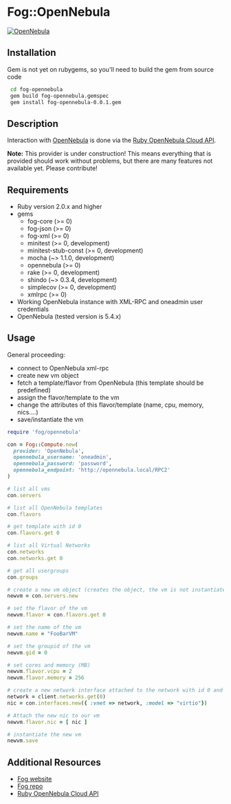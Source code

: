 # Fog::OpenNebula
[![OpenNebula](https://img.shields.io/badge/one-5.4.6-blue.svg?style=flat-square)](https://opennebula.org)

## Installation

Gem is not yet on rubygems, so you'll need to build the gem from source code

```bash
 cd fog-opennebula
 gem build fog-opennebula.gemspec
 gem install fog-opennebula-0.0.1.gem
```

## Description

Interaction with [OpenNebula](http://www.opennebula.org) is done via the [Ruby OpenNebula Cloud API](http://docs.opennebula.org/stable/integration/system_interfaces/ruby.html).

**Note:** This provider is under construction! This means everything that is provided should work without problems, but there are many features not available yet. Please contribute!

## Requirements

- Ruby version 2.0.x and higher
- gems
	- fog-core (>= 0)
	- fog-json (>= 0)
	- fog-xml (>= 0)
	- minitest (>= 0, development)
	- minitest-stub-const (>= 0, development)
	- mocha (~> 1.1.0, development)
	- opennebula (>= 0)
	- rake (>= 0, development)
	- shindo (~> 0.3.4, development)
	- simplecov (>= 0, development)
	- xmlrpc (>= 0)
- Working OpenNebula instance with XML-RPC and oneadmin user credentials
- OpenNebula (tested version is 5.4.x)

## Usage

General proceeding:

- connect to OpenNebula xml-rpc
- create new vm object
- fetch a template/flavor from OpenNebula (this template should be predefined)
- assign the flavor/template to the vm
- change the attributes of this flavor/template (name, cpu, memory, nics....)
- save/instantiate the vm

```ruby
require 'fog/opennebula'

con = Fog::Compute.new(
  provider: 'OpenNebula',
  opennebula_username: 'oneadmin',
  opennebula_password: 'password',
  opennebula_endpoint: 'http://opennebula.local/RPC2'
)

# list all vms
con.servers

# list all OpenNebula templates
con.flavors

# get template with id 0
con.flavors.get 0

# list all Virtual Networks
con.networks
con.networks.get 0

# get all usergroups
con.groups

# create a new vm object (creates the object, the vm is not instantiated yet)
newvm = con.servers.new

# set the flavor of the vm
newvm.flavor = con.flavors.get 0

# set the name of the vm
newvm.name = "FooBarVM"

# set the groupid of the vm
newvm.gid = 0

# set cores and memory (MB)
newvm.flavor.vcpu = 2
newvm.flavor.memory = 256

# create a new network interface attached to the network with id 0 and virtio as driver/model
network = client.networks.get(0)
nic = con.interfaces.new({ :vnet => network, :model => "virtio"})

# Attach the new nic to our vm
newvm.flavor.nic = [ nic ]

# instantiate the new vm
newvm.save
```

## Additional Resources

- [Fog website](http://fog.io)
- [Fog repo](https://github.com/fog/fog)
- [Ruby OpenNebula Cloud API](http://docs.opennebula.org/stable/integration/system_interfaces/ruby.html)

